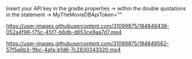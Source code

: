 Insert your API key in the gradle.properties -> within the double quotations in the statement -> MyTheMovieDBApiToken=""



https://user-images.githubusercontent.com/31099875/184848438-052a4f96-f75c-45f7-b6db-d653ce9aa7d7.mp4



https://user-images.githubusercontent.com/31099875/184849562-57f5a6b3-1fbc-4afa-b1d6-7c2830343320.mp4
